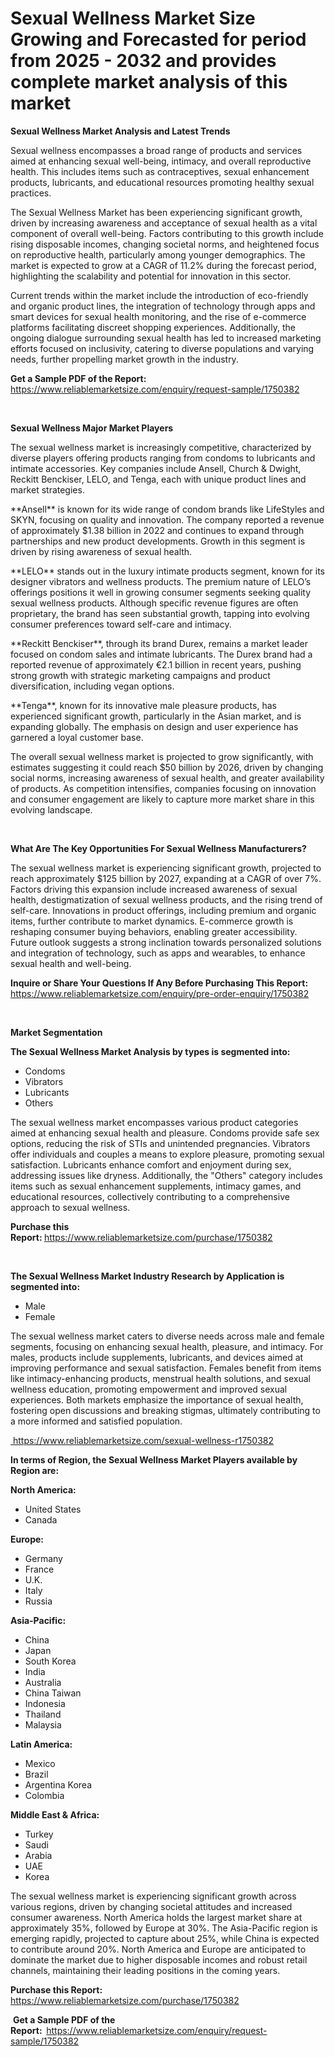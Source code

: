 <p><h1>Sexual Wellness Market Size Growing and Forecasted for period from 2025 - 2032 and provides complete market analysis of this market</h1></p><p><strong>Sexual Wellness Market Analysis and Latest Trends</strong></p>
<p><p>Sexual wellness encompasses a broad range of products and services aimed at enhancing sexual well-being, intimacy, and overall reproductive health. This includes items such as contraceptives, sexual enhancement products, lubricants, and educational resources promoting healthy sexual practices.</p><p>The Sexual Wellness Market has been experiencing significant growth, driven by increasing awareness and acceptance of sexual health as a vital component of overall well-being. Factors contributing to this growth include rising disposable incomes, changing societal norms, and heightened focus on reproductive health, particularly among younger demographics. The market is expected to grow at a CAGR of 11.2% during the forecast period, highlighting the scalability and potential for innovation in this sector.</p><p>Current trends within the market include the introduction of eco-friendly and organic product lines, the integration of technology through apps and smart devices for sexual health monitoring, and the rise of e-commerce platforms facilitating discreet shopping experiences. Additionally, the ongoing dialogue surrounding sexual health has led to increased marketing efforts focused on inclusivity, catering to diverse populations and varying needs, further propelling market growth in the industry.</p></p>
<p><strong>Get a Sample PDF of the Report:&nbsp;</strong> <a href="https://www.reliablemarketsize.com/enquiry/request-sample/1750382?utm_campaign=1840&utm_medium=2&utm_source=Github&utm_content=ia&utm_term=13042025&utm_id=sexual-wellness">https://www.reliablemarketsize.com/enquiry/request-sample/1750382</a></p>
<p>&nbsp;</p>
<p><strong>Sexual Wellness Major Market Players</strong></p>
<p><p>The sexual wellness market is increasingly competitive, characterized by diverse players offering products ranging from condoms to lubricants and intimate accessories. Key companies include Ansell, Church & Dwight, Reckitt Benckiser, LELO, and Tenga, each with unique product lines and market strategies.</p><p>**Ansell** is known for its wide range of condom brands like LifeStyles and SKYN, focusing on quality and innovation. The company reported a revenue of approximately $1.38 billion in 2022 and continues to expand through partnerships and new product developments. Growth in this segment is driven by rising awareness of sexual health.</p><p>**LELO** stands out in the luxury intimate products segment, known for its designer vibrators and wellness products. The premium nature of LELO’s offerings positions it well in growing consumer segments seeking quality sexual wellness products. Although specific revenue figures are often proprietary, the brand has seen substantial growth, tapping into evolving consumer preferences toward self-care and intimacy.</p><p>**Reckitt Benckiser**, through its brand Durex, remains a market leader focused on condom sales and intimate lubricants. The Durex brand had a reported revenue of approximately €2.1 billion in recent years, pushing strong growth with strategic marketing campaigns and product diversification, including vegan options.</p><p>**Tenga**, known for its innovative male pleasure products, has experienced significant growth, particularly in the Asian market, and is expanding globally. The emphasis on design and user experience has garnered a loyal customer base.</p><p>The overall sexual wellness market is projected to grow significantly, with estimates suggesting it could reach $50 billion by 2026, driven by changing social norms, increasing awareness of sexual health, and greater availability of products. As competition intensifies, companies focusing on innovation and consumer engagement are likely to capture more market share in this evolving landscape.</p></p>
<p>&nbsp;</p>
<p><strong>What Are The Key Opportunities For Sexual Wellness Manufacturers?</strong></p>
<p><p>The sexual wellness market is experiencing significant growth, projected to reach approximately $125 billion by 2027, expanding at a CAGR of over 7%. Factors driving this expansion include increased awareness of sexual health, destigmatization of sexual wellness products, and the rising trend of self-care. Innovations in product offerings, including premium and organic items, further contribute to market dynamics. E-commerce growth is reshaping consumer buying behaviors, enabling greater accessibility. Future outlook suggests a strong inclination towards personalized solutions and integration of technology, such as apps and wearables, to enhance sexual health and well-being.</p></p>
<p><strong>Inquire or Share Your Questions If Any Before Purchasing This Report:</strong> <a href="https://www.reliablemarketsize.com/enquiry/pre-order-enquiry/1750382?utm_campaign=1840&utm_medium=2&utm_source=Github&utm_content=ia&utm_term=13042025&utm_id=sexual-wellness">https://www.reliablemarketsize.com/enquiry/pre-order-enquiry/1750382</a></p>
<p>&nbsp;</p>
<p><strong>Market Segmentation</strong></p>
<p><strong>The Sexual Wellness Market Analysis by types is segmented into:</strong></p>
<p><ul><li>Condoms</li><li>Vibrators</li><li>Lubricants</li><li>Others</li></ul></p>
<p><p>The sexual wellness market encompasses various product categories aimed at enhancing sexual health and pleasure. Condoms provide safe sex options, reducing the risk of STIs and unintended pregnancies. Vibrators offer individuals and couples a means to explore pleasure, promoting sexual satisfaction. Lubricants enhance comfort and enjoyment during sex, addressing issues like dryness. Additionally, the "Others" category includes items such as sexual enhancement supplements, intimacy games, and educational resources, collectively contributing to a comprehensive approach to sexual wellness.</p></p>
<p><strong>Purchase this Report:&nbsp;</strong><a href="https://www.reliablemarketsize.com/purchase/1750382?utm_campaign=1840&utm_medium=2&utm_source=Github&utm_content=ia&utm_term=13042025&utm_id=sexual-wellness">https://www.reliablemarketsize.com/purchase/1750382</a></p>
<p>&nbsp;</p>
<p><strong>The Sexual Wellness Market Industry Research by Application is segmented into:</strong></p>
<p><ul><li>Male</li><li>Female</li></ul></p>
<p><p>The sexual wellness market caters to diverse needs across male and female segments, focusing on enhancing sexual health, pleasure, and intimacy. For males, products include supplements, lubricants, and devices aimed at improving performance and sexual satisfaction. Females benefit from items like intimacy-enhancing products, menstrual health solutions, and sexual wellness education, promoting empowerment and improved sexual experiences. Both markets emphasize the importance of sexual health, fostering open discussions and breaking stigmas, ultimately contributing to a more informed and satisfied population.</p></p>
<p><a href="https://www.reliablemarketsize.com/sexual-wellness-r1750382?utm_campaign=1840&utm_medium=2&utm_source=Github&utm_content=ia&utm_term=13042025&utm_id=sexual-wellness">&nbsp;https://www.reliablemarketsize.com/sexual-wellness-r1750382</a></p>
<p><strong>In terms of Region, the Sexual Wellness Market Players available by Region are:</strong></p>
<p>
    <p> <strong> North America: </strong>
        <ul>
            <li>United States</li>
            <li>Canada</li>
        </ul>
        </p> 
    <p> <strong> Europe: </strong>
        <ul>
            <li>Germany</li>
            <li>France</li>
            <li>U.K.</li>
            <li>Italy</li>
            <li>Russia</li>
        </ul>
        </p> 
    <p> <strong> Asia-Pacific: </strong>
        <ul>
            <li>China</li>
            <li>Japan</li>
            <li>South Korea</li>
            <li>India</li>
            <li>Australia</li>
            <li>China Taiwan</li>
            <li>Indonesia</li>
            <li>Thailand</li>
            <li>Malaysia</li>
        </ul>
        </p> 
    <p> <strong> Latin America: </strong>
        <ul>
            <li>Mexico</li>
            <li>Brazil</li>
            <li>Argentina Korea</li>
            <li>Colombia</li>
        </ul>
        </p> 
    <p> <strong> Middle East & Africa: </strong>
        <ul>
            <li>Turkey</li>
            <li>Saudi</li>
            <li>Arabia</li>
            <li>UAE</li>
            <li>Korea</li>
        </ul>
    </p>
    </p>
<p><p>The sexual wellness market is experiencing significant growth across various regions, driven by changing societal attitudes and increased consumer awareness. North America holds the largest market share at approximately 35%, followed by Europe at 30%. The Asia-Pacific region is emerging rapidly, projected to capture about 25%, while China is expected to contribute around 20%. North America and Europe are anticipated to dominate the market due to higher disposable incomes and robust retail channels, maintaining their leading positions in the coming years.</p></p>
<p><strong>Purchase this Report: </strong><a href="https://www.reliablemarketsize.com/purchase/1750382?utm_campaign=1840&utm_medium=2&utm_source=Github&utm_content=ia&utm_term=13042025&utm_id=sexual-wellness">https://www.reliablemarketsize.com/purchase/1750382</a></p>
<p>&nbsp;<strong>Get a Sample PDF of the Report:&nbsp;&nbsp;</strong><a href="https://www.reliablemarketsize.com/enquiry/request-sample/1750382?utm_campaign=1840&utm_medium=2&utm_source=Github&utm_content=ia&utm_term=13042025&utm_id=sexual-wellness">https://www.reliablemarketsize.com/enquiry/request-sample/1750382</a></p>
<p><strong></strong></p>
<p><p></p><p></p><p></p></p>